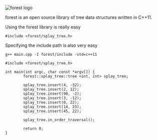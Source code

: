 ![forest logo](https://i.imgur.com/zl44kiK.jpg)

forest is an open source library of tree data structures written in C++11.

Using the forest library is really easy
```
#include <forest/splay_tree.h>
```

Specifying the include path is also very easy
```
g++ main.cpp -I forest/include -std=c++11
```

```
#include <forest/splay_tree.h>

int main(int argc, char const *argv[]) {
        forest::splay_tree::tree <int, int> splay_tree;

        splay_tree.insert(4, -32);
        splay_tree.insert(2, 12);
        splay_tree.insert(90, -2);
        splay_tree.insert(3, -12);
        splay_tree.insert(0, 22);
        splay_tree.insert(14, 23);
        splay_tree.insert(45, 22);

        splay_tree.in_order_traversal();

        return 0;
}
```

